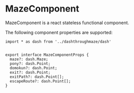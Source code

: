 # MazeComponent
MazeComponent is a react stateless functional component.

The following component properties are supported:

```$typescript
import * as dash from '../dashthroughmaze/dash'


export interface MazeComponentProps {
  maze?: dash.Maze;
  pony?: dash.Point;
  domokun?: dash.Point;
  exit?: dash.Point;
  exitPath?: dash.Point[];
  escapeRoute?: dash.Point[];
}
```